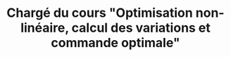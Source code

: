 ---
title: Chargé du cours "Optimisation non-linéaire, calcul des variations et commande optimale"
authors:
- Paul Malisani
date_start: 2013-01-01
url: uploads/CoursElisaAerospace.pdf
---